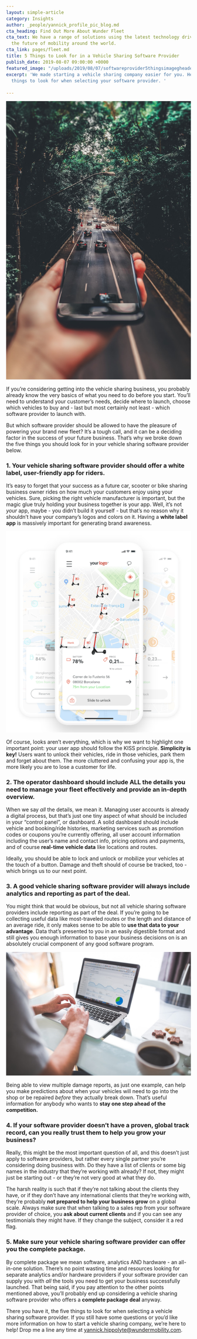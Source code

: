 ```yaml
---
layout: simple-article
category: Insights
author: _people/yannick_profile_pic_blog.md
cta_heading: Find Out More About Wunder Fleet
cta_text: We have a range of solutions using the latest technology driving forward
  the future of mobility around the world.
cta_link: pages/fleet.md
title: 5 Things to Look for in a Vehicle Sharing Software Provider
publish_date: 2019-08-07 09:00:00 +0000
featured_image: "/uploads/2019/08/07/softwareprovider5thingsimagegheader.jpg"
excerpt: 'We made starting a vehicle sharing company easier for you. Here are five
  things to look for when selecting your software provider. '

---
```

![](/uploads/2019/08/07/vehiclesharingsoftwareinarticleimage.jpeg)

If you’re considering getting into the vehicle sharing business, you probably already know the very basics of what you need to do before you start. You’ll need to understand your customer’s needs, decide where to launch, choose which vehicles to buy and - last but most certainly not least - which software provider to launch with.

But which software provider should be allowed to have the pleasure of powering your brand new fleet? It’s a tough call, and it can be a deciding factor in the success of your future business. That’s why we broke down the five things you should look for in your vehicle sharing software provider below.

### 1. Your vehicle sharing software provider should offer a white label, user-friendly app for riders.

It’s easy to forget that your success as a future car, scooter or bike sharing business owner rides on how much your customers enjoy using your vehicles. Sure, picking the right vehicle manufacturer is important, but the magic glue truly holding your business together is your app. Well, it’s not _your_ app, maybe - you didn’t build it yourself - but that’s no reason why it shouldn’t have your company’s logos and colors on it. Having a **white label app** is massively important for generating brand awareness.

![](/uploads/2019/08/07/mockupfleetappimageblog.png)

Of course, looks aren’t everything, which is why we want to highlight one important point: your user app should follow the KISS principle. **Simplicity is key!** Users want to unlock their vehicles, ride in those vehicles, park them and forget about them. The more cluttered and confusing your app is, the more likely you are to lose a customer for life. 

### 2. The operator dashboard should include ALL the details you need to manage your fleet effectively and provide an in-depth overview.

When we say _all_ the details, we mean it. Managing user accounts is already a digital process, but that’s just one tiny aspect of what should be included in your “control panel”, or dashboard. A solid dashboard should include vehicle and booking/ride histories, marketing services such as promotion codes or coupons you’re currently offering, all user account information including the user’s name and contact info, pricing options and payments, and of course **real-time vehicle data** like locations and routes. 

Ideally, you should be able to lock and unlock or mobilize your vehicles at the touch of a button. Damage and theft should of course be tracked, too - which brings us to our next point.

### 3. A good vehicle sharing software provider will always include analytics and reporting as part of the deal.

You might think that would be obvious, but not all vehicle sharing software providers include reporting as part of the deal. If you’re going to be collecting useful data like most-traveled routes or the length and distance of an average ride, it only makes sense to be able to **use that data to your advantage**. Data that’s presented to you in an easily digestible format and still gives you enough information to base your business decisions on is an absolutely crucial component of any good software program.

![](/uploads/2019/08/07/stockreportingimage.jpg)

Being able to view multiple damage reports, as just one example, can help you make predictions about when your vehicles will need to go into the shop or be repaired _before_ they actually break down. That’s useful information for anybody who wants to **stay one step ahead of the competition.**

### 4. If your software provider doesn’t have a proven, global track record, can you really trust them to help you grow your business?

Really, this might be the most important question of all, and this doesn’t just apply to software providers, but rather every single partner you’re considering doing business with. Do they have a list of clients or some big names in the industry that they’re working with already? If not, they might just be starting out - or they’re not very good at what they do.

The harsh reality is such that if they’re not talking about the clients they have, or if they don’t have any international clients that they’re working with, they’re probably **not prepared to help your business grow** on a global scale. Always make sure that when talking to a sales rep from your software provider of choice, you **ask about current clients** and if you can see any testimonials they might have. If they change the subject, consider it a red flag.

### 5. Make sure your vehicle sharing software provider can offer you the complete package.

By complete package we mean software, analytics AND hardware - an all-in-one solution. There’s no point wasting time and resources looking for separate analytics and/or hardware providers if your software provider can supply you with _all_ the tools you need to get your business successfully launched. That being said, if you pay attention to the other points mentioned above, you’ll probably end up considering a vehicle sharing software provider who offers a **complete package deal** anyway.

There you have it, the five things to look for when selecting a vehicle sharing software provider. If you still have some questions or you’d like more information on how to start a vehicle sharing company, we’re here to help! Drop me a line any time at yannick.hippolyte@wundermobility.com.